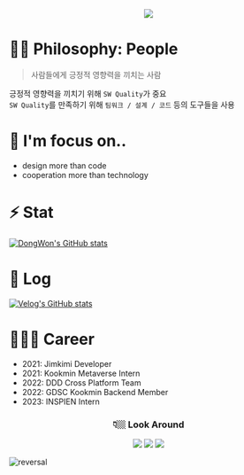 <div align="center">
  <img src="https://capsule-render.vercel.app/api?type=waving&color=C0C0C0&height=300&section=header&text=Welcome%20to%20Dongwon's%20Github!&animation=fadeIn&fontSize=50" />
</div>

# 🤟🏻 Philosophy: People
> 사람들에게 긍정적 영향력을 끼치는 사람

긍정적 영향력을 끼치기 위해 `SW Quality`가 중요    
`SW Quality`를 만족하기 위해 `팀워크 / 설계 / 코드` 등의 도구들을 사용

# 💭 I'm focus on..
- design more than code
- cooperation more than technology


# ⚡️ Stat
[![DongWon's GitHub stats](https://github-readme-stats.vercel.app/api?username=EastWon0103&include_all_commits=true&show_icons=true&theme=graywhite)](https://github.com/EastWon0103/github-readme-stats)


# 📝 Log
[![Velog's GitHub stats](https://velog-readme-stats.vercel.app/api/list?name=dongwon0103)](https://velog.io/@dongwon0103) 


# 👨🏻‍💻 Career
- 2021: Jimkimi Developer
- 2021: Kookmin Metaverse Intern
- 2022: DDD Cross Platform Team
- 2022: GDSC Kookmin Backend Member
- 2023: INSPIEN Intern


<div align="center"><h3>👇🏼 Look Around </h3></div>
<div align="center">
  <a href="https://velog.io/@dongwon0103" target="_blank"><img src="https://img.shields.io/badge/velog-20C997?style=flat-square&logo=Velog&logoColor=white"/></a>
  <a href="https://www.instagram.com/2ast._.one/" target="_blank"><img src="https://img.shields.io/badge/instagram-E4405F?style=flat-square&logo=Instagram&logoColor=white"/></a>
  <a href="mailto:dongwon000103@gmail.com" target="_blank"><img src="https://img.shields.io/badge/gmail-EA4335?style=flat-square&logo=Gmail&logoColor=white"/></a>
</div>


![reversal](https://capsule-render.vercel.app/api?type=waving&section=footer&color=C0C0C0&height=300)
